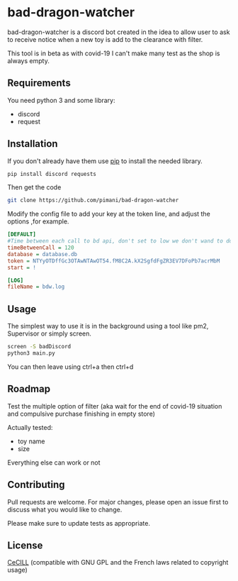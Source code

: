 # bad-dragon-watcher

bad-dragon-watcher  is a discord bot created in the idea to allow user to ask to receive
notice when a new toy is add to the clearance with filter.

This tool is in beta as with covid-19 I can't make many test as the shop is always empty.

## Requirements

You need python 3 and some library:

* discord
* request

## Installation

If you don't already have them use [pip](https://pip.pypa.io/en/stable/) to install the
needed library.

```bash
pip install discord requests
```

Then get the code

```bash
git clone https://github.com/pimani/bad-dragon-watcher
```

Modify the config file to add your key at the token line, and adjust the options
,for example.

```ini
[DEFAULT]
#Time between each call to bd api, don't set to low we don't wand to ddos the api
timeBetweenCall = 120
database = database.db
token = NTYyOTDffGc3OTAwNTAwOT54.fM8C2A.kX2SgfdFgZR3EV7DFoPb7acrMbM
start = !

[LOG]
fileName = bdw.log
```


## Usage

The simplest way to use it is in the background using a tool like pm2, Supervisor or simply
screen.
```bash
screen -S badDiscord
python3 main.py
```
You can then leave using ctrl+a then ctrl+d

## Roadmap

Test the multiple option of filter (aka wait for the end of covid-19 situation
and compulsive purchase finishing in empty store)

Actually tested:

* toy name
* size

Everything else can work or not

## Contributing
Pull requests are welcome. For major changes, please open an issue first to discuss what you would like to change.

Please make sure to update tests as appropriate.

## License
[CeCILL](http://cecill.info/licences/Licence_CeCILL_V2.1-en.html) 
(compatible with GNU GPL and the French laws related to copyright usage)